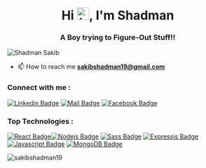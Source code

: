 <h1 align="center">Hi <img src="https://user-images.githubusercontent.com/1303154/88677602-1635ba80-d120-11ea-84d8-d263ba5fc3c0.gif" width="28px" alt="hi">, I'm Shadman</h1>
<h3 align="center">A Boy trying to Figure-Out Stuff!!</h3>
<p align="left"> <img src="https://komarev.com/ghpvc/?username=sakibshadman19&label=Profile%20views&color=129e00&style=plastic" alt="Shadman Sakib" /> </p>

<!-- - 👨‍💻 You can also check out my portfolio at [https://shadman-sakib.netlify.app/](https://shadman-sakib.netlify.app/) -->

- 📫 How to reach me **sakibshadman19@gmail.com**

<!-- - 😄 Here is my  [Resume/CV](https://drive.google.com/file/d/1JaNihiazt4CEj-UwkUaETDGwGjzHBR1H/view) -->




<h3 align="left">Connect with me :</h3>




 [![Linkedin Badge](https://img.shields.io/badge/-LinkedIn-0e76a8?style=flat&labelColor=0e76a8&logo=linkedin&logoColor=white)](https://www.linkedin.com/in/shadmansakib1/)   [![Mail Badge](https://img.shields.io/badge/-Gmail-c0392b?style=flat&labelColor=c0392b&logo=gmail&logoColor=white)](mailto:sakibshadman19@gmail.com) [![Facebook Badge](https://img.shields.io/badge/-Facebook-1ca0f1?style=flat&labelColor=1ca0f1&logo=facebook&logoColor=white&link=https://www.facebook.com/shadman.sakibtanmoy/)](https://www.facebook.com/shadman.sakibtanmoy/)

 

<!-- #### Top Technologies -->
<h3 align="left">Top Technologies :</h3>

<!-- TODO: Make technologies links takes you to repositories -->

[![React Badge](https://img.shields.io/badge/-React-61DBFB?style=for-the-badge&labelColor=black&logo=react&logoColor=61DBFB)](#)[![Nodejs Badge](https://img.shields.io/badge/-Nodejs-3C873A?style=for-the-badge&labelColor=black&logo=node.js&logoColor=3C873A)](#)
 [![Sass Badge](https://img.shields.io/badge/-Sass-C66394?style=for-the-badge&labelColor=black&logo=sass&logoColor=C66394)](#)
[![Expressjs Badge](https://img.shields.io/badge/-express-3C873A?style=for-the-badge&labelColor=black&logo=express&logoColor=3C873A)](#) [![Javascript Badge](https://img.shields.io/badge/-Javascript-F0DB4F?style=for-the-badge&labelColor=black&logo=javascript&logoColor=F0DB4F)](#)
[![MongoDB Badge](https://img.shields.io/badge/-mongodb-3C873A?style=for-the-badge&labelColor=black&logo=mongodb&logoColor=3C873A)](#)




 <!-- #### Github Stats -->
<!-- <h3 align="left">Github Stats :</h3> -->

<!-- ![shadman's github stats](https://github-readme-stats.vercel.app/api?username=sakibshadman19&count_private=true&theme=tokyonight&hide=contribs,prs) -->

 <p><img align="left"src="https://github-readme-stats.vercel.app/api/top-langs?username=sakibshadman19&show_icons=true&theme=tokyonight&locale=en&layout=compact" alt="sakibshadman19" /></p>

